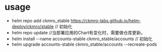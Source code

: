 
# usage

* helm repo add ckmro_stable https://ckmro-labs.github.io/helm-deploy/ckmro/stable  // 初始化
* helm repo update  //当部署应用的Chart有变化时，需要做仓库更新。
* helm install --name accounts-stable ckmro_stable/accounts     // 初始化
* helm upgrade accounts-stable ckmro_stable/accounts --recreate-pods
